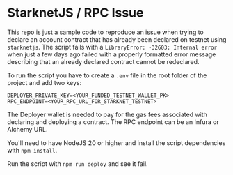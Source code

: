 # StarknetJS / RPC Issue

This repo is just a sample code to reproduce an issue when trying to declare an account contract that has already been declared on testnet using `starknetjs`. The script fails with a `LibraryError: -32603: Internal error` when just a few days ago failed with a properly formatted error message describing that an already declared contract cannot be redeclared.

To run the script you have to create a `.env` file in the root folder of the project and add two keys:

```
DEPLOYER_PRIVATE_KEY=<YOUR_FUNDED_TESTNET_WALLET_PK>
RPC_ENDPOINT=<YOUR_RPC_URL_FOR_STARKNET_TESTNET>
```

The Deployer wallet is needed to pay for the gas fees associated with declaring and deploying a contract. The RPC endpoint can be an Infura or Alchemy URL.

You'll need to have NodeJS 20 or higher and install the script dependencies with `npm install`.

Run the script with `npm run deploy` and see it fail.
